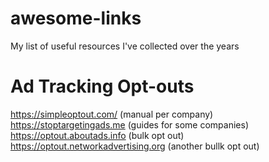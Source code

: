 # awesome-links
My list of useful resources I've collected over the years




# Ad Tracking Opt-outs
https://simpleoptout.com/ (manual per company)
https://stoptargetingads.me (guides for some companies)
https://optout.aboutads.info (bulk opt out)
https://optout.networkadvertising.org (another bullk opt out)
